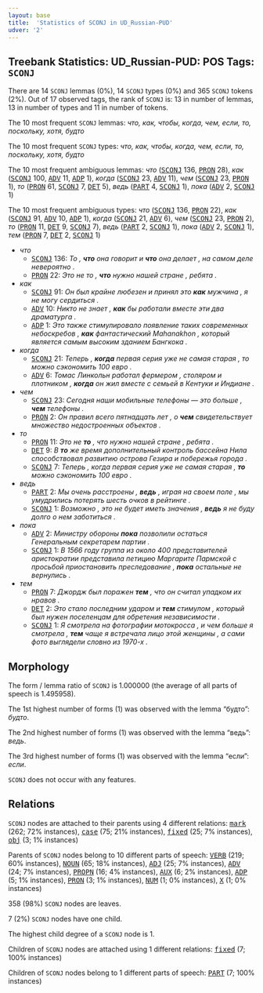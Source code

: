 ```yaml
---
layout: base
title:  'Statistics of SCONJ in UD_Russian-PUD'
udver: '2'
---
```


## Treebank Statistics: UD_Russian-PUD: POS Tags: `SCONJ`

There are 14 `SCONJ` lemmas (0%), 14 `SCONJ` types (0%) and 365 `SCONJ` tokens (2%).
Out of 17 observed tags, the rank of `SCONJ` is: 13 in number of lemmas, 13 in number of types and 11 in number of tokens.

The 10 most frequent `SCONJ` lemmas: <em>что, как, чтобы, когда, чем, если, то, поскольку, хотя, будто</em>

The 10 most frequent `SCONJ` types:  <em>что, как, чтобы, когда, чем, если, то, поскольку, хотя, будто</em>

The 10 most frequent ambiguous lemmas: <em>что</em> (<tt><a href="ru_pud-pos-SCONJ.html">SCONJ</a></tt> 136, <tt><a href="ru_pud-pos-PRON.html">PRON</a></tt> 28), <em>как</em> (<tt><a href="ru_pud-pos-SCONJ.html">SCONJ</a></tt> 100, <tt><a href="ru_pud-pos-ADV.html">ADV</a></tt> 11, <tt><a href="ru_pud-pos-ADP.html">ADP</a></tt> 1), <em>когда</em> (<tt><a href="ru_pud-pos-SCONJ.html">SCONJ</a></tt> 23, <tt><a href="ru_pud-pos-ADV.html">ADV</a></tt> 11), <em>чем</em> (<tt><a href="ru_pud-pos-SCONJ.html">SCONJ</a></tt> 23, <tt><a href="ru_pud-pos-PRON.html">PRON</a></tt> 1), <em>то</em> (<tt><a href="ru_pud-pos-PRON.html">PRON</a></tt> 61, <tt><a href="ru_pud-pos-SCONJ.html">SCONJ</a></tt> 7, <tt><a href="ru_pud-pos-DET.html">DET</a></tt> 5), <em>ведь</em> (<tt><a href="ru_pud-pos-PART.html">PART</a></tt> 4, <tt><a href="ru_pud-pos-SCONJ.html">SCONJ</a></tt> 1), <em>пока</em> (<tt><a href="ru_pud-pos-ADV.html">ADV</a></tt> 2, <tt><a href="ru_pud-pos-SCONJ.html">SCONJ</a></tt> 1)

The 10 most frequent ambiguous types:  <em>что</em> (<tt><a href="ru_pud-pos-SCONJ.html">SCONJ</a></tt> 136, <tt><a href="ru_pud-pos-PRON.html">PRON</a></tt> 22), <em>как</em> (<tt><a href="ru_pud-pos-SCONJ.html">SCONJ</a></tt> 91, <tt><a href="ru_pud-pos-ADV.html">ADV</a></tt> 10, <tt><a href="ru_pud-pos-ADP.html">ADP</a></tt> 1), <em>когда</em> (<tt><a href="ru_pud-pos-SCONJ.html">SCONJ</a></tt> 21, <tt><a href="ru_pud-pos-ADV.html">ADV</a></tt> 6), <em>чем</em> (<tt><a href="ru_pud-pos-SCONJ.html">SCONJ</a></tt> 23, <tt><a href="ru_pud-pos-PRON.html">PRON</a></tt> 2), <em>то</em> (<tt><a href="ru_pud-pos-PRON.html">PRON</a></tt> 11, <tt><a href="ru_pud-pos-DET.html">DET</a></tt> 9, <tt><a href="ru_pud-pos-SCONJ.html">SCONJ</a></tt> 7), <em>ведь</em> (<tt><a href="ru_pud-pos-PART.html">PART</a></tt> 2, <tt><a href="ru_pud-pos-SCONJ.html">SCONJ</a></tt> 1), <em>пока</em> (<tt><a href="ru_pud-pos-ADV.html">ADV</a></tt> 2, <tt><a href="ru_pud-pos-SCONJ.html">SCONJ</a></tt> 1), <em>тем</em> (<tt><a href="ru_pud-pos-PRON.html">PRON</a></tt> 7, <tt><a href="ru_pud-pos-DET.html">DET</a></tt> 2, <tt><a href="ru_pud-pos-SCONJ.html">SCONJ</a></tt> 1)


* <em>что</em>
  * <tt><a href="ru_pud-pos-SCONJ.html">SCONJ</a></tt> 136: <em>То , <b>что</b> она говорит и <b>что</b> она делает , на самом деле невероятно .</em>
  * <tt><a href="ru_pud-pos-PRON.html">PRON</a></tt> 22: <em>Это не то , <b>что</b> нужно нашей стране , ребята .</em>
* <em>как</em>
  * <tt><a href="ru_pud-pos-SCONJ.html">SCONJ</a></tt> 91: <em>Он был крайне любезен и принял это <b>как</b> мужчина , я не могу сердиться .</em>
  * <tt><a href="ru_pud-pos-ADV.html">ADV</a></tt> 10: <em>Никто не знает , <b>как</b> бы работали вместе эти два драматурга .</em>
  * <tt><a href="ru_pud-pos-ADP.html">ADP</a></tt> 1: <em>Это также стимулировало появление таких современных небоскребов , <b>как</b> фантастический Mahanakhon , который является самым высоким зданием Бангкока .</em>
* <em>когда</em>
  * <tt><a href="ru_pud-pos-SCONJ.html">SCONJ</a></tt> 21: <em>Теперь , <b>когда</b> первая серия уже не самая старая , то можно сэкономить 100 евро .</em>
  * <tt><a href="ru_pud-pos-ADV.html">ADV</a></tt> 6: <em>Томас Линкольн работал фермером , столяром и плотником , <b>когда</b> он жил вместе с семьей в Кентуки и Индиане .</em>
* <em>чем</em>
  * <tt><a href="ru_pud-pos-SCONJ.html">SCONJ</a></tt> 23: <em>Сегодня наши мобильные телефоны — это больше , <b>чем</b> телефоны .</em>
  * <tt><a href="ru_pud-pos-PRON.html">PRON</a></tt> 2: <em>Он правил всего пятнадцать лет , о <b>чем</b> свидетельствует множество недостроенных объектов .</em>
* <em>то</em>
  * <tt><a href="ru_pud-pos-PRON.html">PRON</a></tt> 11: <em>Это не <b>то</b> , что нужно нашей стране , ребята .</em>
  * <tt><a href="ru_pud-pos-DET.html">DET</a></tt> 9: <em>В <b>то</b> же время дополнительный контроль бассейна Нила способствовал развитию острова Гезира и побережья города .</em>
  * <tt><a href="ru_pud-pos-SCONJ.html">SCONJ</a></tt> 7: <em>Теперь , когда первая серия уже не самая старая , <b>то</b> можно сэкономить 100 евро .</em>
* <em>ведь</em>
  * <tt><a href="ru_pud-pos-PART.html">PART</a></tt> 2: <em>Мы очень расстроены , <b>ведь</b> , играя на своем поле , мы умудрились потерять шесть очков в рейтинге .</em>
  * <tt><a href="ru_pud-pos-SCONJ.html">SCONJ</a></tt> 1: <em>Возможно , это не будет иметь значения , <b>ведь</b> я не буду долго о нем заботиться .</em>
* <em>пока</em>
  * <tt><a href="ru_pud-pos-ADV.html">ADV</a></tt> 2: <em>Министру обороны <b>пока</b> позволили остаться Генеральным секретарем партии .</em>
  * <tt><a href="ru_pud-pos-SCONJ.html">SCONJ</a></tt> 1: <em>В 1566 году группа из около 400 представителей аристократии представила петицию Маргарите Пармской с просьбой приостановить преследование , <b>пока</b> остальные не вернулись .</em>
* <em>тем</em>
  * <tt><a href="ru_pud-pos-PRON.html">PRON</a></tt> 7: <em>Джордж был поражен <b>тем</b> , что он считал упадком их нравов .</em>
  * <tt><a href="ru_pud-pos-DET.html">DET</a></tt> 2: <em>Это стало последним ударом и <b>тем</b> стимулом , который был нужен поселенцам для обретения независимости .</em>
  * <tt><a href="ru_pud-pos-SCONJ.html">SCONJ</a></tt> 1: <em>Я смотрела на фотографии мотокросса , и чем больше я смотрела , <b>тем</b> чаще я встречала лицо этой женщины , а сами фото выглядели словно из 1970-х .</em>

## Morphology

The form / lemma ratio of `SCONJ` is 1.000000 (the average of all parts of speech is 1.495958).

The 1st highest number of forms (1) was observed with the lemma “будто”: <em>будто</em>.

The 2nd highest number of forms (1) was observed with the lemma “ведь”: <em>ведь</em>.

The 3rd highest number of forms (1) was observed with the lemma “если”: <em>если</em>.

`SCONJ` does not occur with any features.


## Relations

`SCONJ` nodes are attached to their parents using 4 different relations: <tt><a href="ru_pud-dep-mark.html">mark</a></tt> (262; 72% instances), <tt><a href="ru_pud-dep-case.html">case</a></tt> (75; 21% instances), <tt><a href="ru_pud-dep-fixed.html">fixed</a></tt> (25; 7% instances), <tt><a href="ru_pud-dep-obj.html">obj</a></tt> (3; 1% instances)

Parents of `SCONJ` nodes belong to 10 different parts of speech: <tt><a href="ru_pud-pos-VERB.html">VERB</a></tt> (219; 60% instances), <tt><a href="ru_pud-pos-NOUN.html">NOUN</a></tt> (65; 18% instances), <tt><a href="ru_pud-pos-ADJ.html">ADJ</a></tt> (25; 7% instances), <tt><a href="ru_pud-pos-ADV.html">ADV</a></tt> (24; 7% instances), <tt><a href="ru_pud-pos-PROPN.html">PROPN</a></tt> (16; 4% instances), <tt><a href="ru_pud-pos-AUX.html">AUX</a></tt> (6; 2% instances), <tt><a href="ru_pud-pos-ADP.html">ADP</a></tt> (5; 1% instances), <tt><a href="ru_pud-pos-PRON.html">PRON</a></tt> (3; 1% instances), <tt><a href="ru_pud-pos-NUM.html">NUM</a></tt> (1; 0% instances), <tt><a href="ru_pud-pos-X.html">X</a></tt> (1; 0% instances)

358 (98%) `SCONJ` nodes are leaves.

7 (2%) `SCONJ` nodes have one child.

The highest child degree of a `SCONJ` node is 1.

Children of `SCONJ` nodes are attached using 1 different relations: <tt><a href="ru_pud-dep-fixed.html">fixed</a></tt> (7; 100% instances)

Children of `SCONJ` nodes belong to 1 different parts of speech: <tt><a href="ru_pud-pos-PART.html">PART</a></tt> (7; 100% instances)

